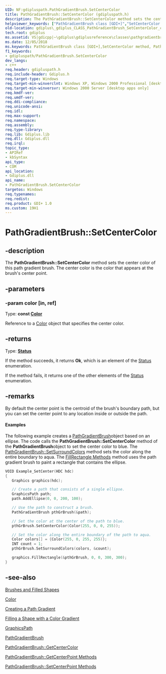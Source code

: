 ```yaml
---
UID: NF:gdipluspath.PathGradientBrush.SetCenterColor
title: PathGradientBrush::SetCenterColor (gdipluspath.h)
description: The PathGradientBrush::SetCenterColor method sets the center color of this path gradient brush. The center color is the color that appears at the brush's center point.
helpviewer_keywords: ["PathGradientBrush class [GDI+]","SetCenterColor method","PathGradientBrush.SetCenterColor","PathGradientBrush::SetCenterColor","SetCenterColor","SetCenterColor method [GDI+]","SetCenterColor method [GDI+]","PathGradientBrush class","_gdiplus_CLASS_PathGradientBrush_SetCenterColor_color_","gdiplus._gdiplus_CLASS_PathGradientBrush_SetCenterColor_color_"]
old-location: gdiplus\_gdiplus_CLASS_PathGradientBrush_SetCenterColor_color_.htm
tech.root: gdiplus
ms.assetid: VS|gdicpp|~\gdiplus\gdiplusreference\classes\pathgradientbrushclass\pathgradientbrushmethods\setcentercolor.htm
ms.date: 12/05/2018
ms.keywords: PathGradientBrush class [GDI+],SetCenterColor method, PathGradientBrush.SetCenterColor, PathGradientBrush::SetCenterColor, SetCenterColor, SetCenterColor method [GDI+], SetCenterColor method [GDI+],PathGradientBrush class, _gdiplus_CLASS_PathGradientBrush_SetCenterColor_color_, gdiplus._gdiplus_CLASS_PathGradientBrush_SetCenterColor_color_
f1_keywords:
- gdipluspath/PathGradientBrush.SetCenterColor
dev_langs:
- c++
req.header: gdipluspath.h
req.include-header: Gdiplus.h
req.target-type: Windows
req.target-min-winverclnt: Windows XP, Windows 2000 Professional [desktop apps only]
req.target-min-winversvr: Windows 2000 Server [desktop apps only]
req.kmdf-ver: 
req.umdf-ver: 
req.ddi-compliance: 
req.unicode-ansi: 
req.idl: 
req.max-support: 
req.namespace: 
req.assembly: 
req.type-library: 
req.lib: Gdiplus.lib
req.dll: Gdiplus.dll
req.irql: 
topic_type:
- APIRef
- kbSyntax
api_type:
- COM
api_location:
- Gdiplus.dll
api_name:
- PathGradientBrush.SetCenterColor
targetos: Windows
req.typenames: 
req.redist: 
req.product: GDI+ 1.0
ms.custom: 19H1
---
```


# PathGradientBrush::SetCenterColor


## -description


The <b>PathGradientBrush::SetCenterColor</b> method sets the center color of this path gradient brush. The center color is the color that appears at the brush's center point.


## -parameters




### -param color [in, ref]

Type: <b>const <a href="https://docs.microsoft.com/windows/desktop/api/gdipluscolor/nl-gdipluscolor-color">Color</a></b>

Reference to a <a href="https://docs.microsoft.com/windows/desktop/api/gdipluscolor/nl-gdipluscolor-color">Color</a> object that specifies the center color. 


## -returns



Type: <b><a href="https://docs.microsoft.com/windows/desktop/api/gdiplustypes/ne-gdiplustypes-status">Status</a></b>

If the method succeeds, it returns <b>Ok</b>, which is an element of the 
						<a href="https://docs.microsoft.com/windows/desktop/api/gdiplustypes/ne-gdiplustypes-status">Status</a> enumeration.

If the method fails, it returns one of the other elements of the 
						<a href="https://docs.microsoft.com/windows/desktop/api/gdiplustypes/ne-gdiplustypes-status">Status</a> enumeration.




## -remarks



By default the center point is the centroid of the brush's boundary path, but you can set the center point to any location inside or outside the path.


#### Examples



The following example creates a 
						<a href="https://docs.microsoft.com/windows/desktop/api/gdipluspath/nl-gdipluspath-pathgradientbrush">PathGradientBrush</a>object based on an ellipse. The code calls the <b>PathGradientBrush::SetCenterColor</b> method of the 
						<b>PathGradientBrush</b>object to set the center color to blue. The 
						<a href="https://docs.microsoft.com/windows/desktop/api/gdipluspath/nf-gdipluspath-pathgradientbrush-setsurroundcolors">PathGradientBrush::SetSurroundColors</a> method sets the color along the entire boundary to aqua. The 
						<a href="https://docs.microsoft.com/windows/desktop/api/gdiplusgraphics/nf-gdiplusgraphics-graphics-fillrectangle(inconstbrush_inconstrect_)">FillRectangle Methods</a> method uses the path gradient brush to paint a rectangle that contains the ellipse.


```cpp
VOID Example_SetCenter(HDC hdc)
{
   Graphics graphics(hdc);

   // Create a path that consists of a single ellipse.
   GraphicsPath path;
   path.AddEllipse(0, 0, 200, 100);

   // Use the path to construct a brush.
   PathGradientBrush pthGrBrush(&path);

   // Set the color at the center of the path to blue.
   pthGrBrush.SetCenterColor(Color(255, 0, 0, 255));

   // Set the color along the entire boundary of the path to aqua.
   Color colors[] = {Color(255, 0, 255, 255)};
   INT count = 1;
   pthGrBrush.SetSurroundColors(colors, &count);

   graphics.FillRectangle(&pthGrBrush, 0, 0, 300, 300); 
}
```





## -see-also




<a href="https://docs.microsoft.com/windows/desktop/gdiplus/-gdiplus-brushes-and-filled-shapes-about">Brushes and Filled Shapes</a>



<a href="https://docs.microsoft.com/windows/desktop/api/gdipluscolor/nl-gdipluscolor-color">Color</a>



<a href="https://docs.microsoft.com/windows/desktop/gdiplus/-gdiplus-creating-a-path-gradient-use">Creating a Path Gradient</a>



<a href="https://docs.microsoft.com/windows/desktop/gdiplus/-gdiplus-filling-a-shape-with-a-color-gradient-use">Filling a Shape with a Color Gradient</a>



<a href="https://docs.microsoft.com/windows/desktop/api/gdipluspath/nl-gdipluspath-graphicspath">GraphicsPath</a>



<a href="https://docs.microsoft.com/windows/desktop/api/gdipluspath/nl-gdipluspath-pathgradientbrush">PathGradientBrush</a>



<a href="https://docs.microsoft.com/windows/desktop/api/gdipluspath/nf-gdipluspath-pathgradientbrush-getcentercolor">PathGradientBrush::GetCenterColor</a>



<a href="https://docs.microsoft.com/windows/desktop/api/gdipluspath/nf-gdipluspath-pathgradientbrush-getcenterpoint(outpoint)">PathGradientBrush::GetCenterPoint Methods</a>



<a href="https://docs.microsoft.com/windows/desktop/api/gdipluspath/nf-gdipluspath-pathgradientbrush-setcenterpoint(inconstpoint_)">PathGradientBrush::SetCenterPoint Methods</a>
 

 

